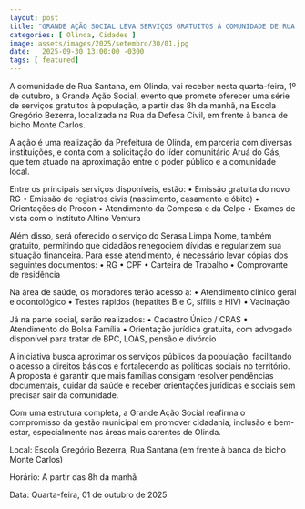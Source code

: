 ```yaml
---
layout: post
title: "GRANDE AÇÃO SOCIAL LEVA SERVIÇOS GRATUITOS À COMUNIDADE DE RUA SANTANA NESTA QUARTA-FEIRA"
categories: [ Olinda, Cidades ]
image: assets/images/2025/setembro/30/01.jpg
date:   2025-09-30 13:00:00 -0300
tags: [ featured]
---
```

A comunidade de Rua Santana, em Olinda, vai receber nesta quarta-feira, 1º de outubro, a Grande Ação Social, evento que promete oferecer uma série de serviços gratuitos à população, a partir das 8h da manhã, na Escola Gregório Bezerra, localizada na Rua da Defesa Civil, em frente à banca de bicho Monte Carlos.

A ação é uma realização da Prefeitura de Olinda, em parceria com diversas instituições, e conta com a solicitação do líder comunitário Aruá do Gás, que tem atuado na aproximação entre o poder público e a comunidade local.

Entre os principais serviços disponíveis, estão:
	•	Emissão gratuita do novo RG
	•	Emissão de registros civis (nascimento, casamento e óbito)
	•	Orientações do Procon
	•	Atendimento da Compesa e da Celpe
	•	Exames de vista com o Instituto Altino Ventura

Além disso, será oferecido o serviço do Serasa Limpa Nome, também gratuito, permitindo que cidadãos renegociem dívidas e regularizem sua situação financeira. Para esse atendimento, é necessário levar cópias dos seguintes documentos:
	•	RG
	•	CPF
	•	Carteira de Trabalho
	•	Comprovante de residência

Na área de saúde, os moradores terão acesso a:
	•	Atendimento clínico geral e odontológico
	•	Testes rápidos (hepatites B e C, sífilis e HIV)
	•	Vacinação

Já na parte social, serão realizados:
	•	Cadastro Único / CRAS
	•	Atendimento do Bolsa Família
	•	Orientação jurídica gratuita, com advogado disponível para tratar de BPC, LOAS, pensão e divórcio

A iniciativa busca aproximar os serviços públicos da população, facilitando o acesso a direitos básicos e fortalecendo as políticas sociais no território. A proposta é garantir que mais famílias consigam resolver pendências documentais, cuidar da saúde e receber orientações jurídicas e sociais sem precisar sair da comunidade.

Com uma estrutura completa, a Grande Ação Social reafirma o compromisso da gestão municipal em promover cidadania, inclusão e bem-estar, especialmente nas áreas mais carentes de Olinda.

Local: Escola Gregório Bezerra, Rua Santana (em frente à banca de bicho Monte Carlos)

Horário: A partir das 8h da manhã

Data: Quarta-feira, 01 de outubro de 2025